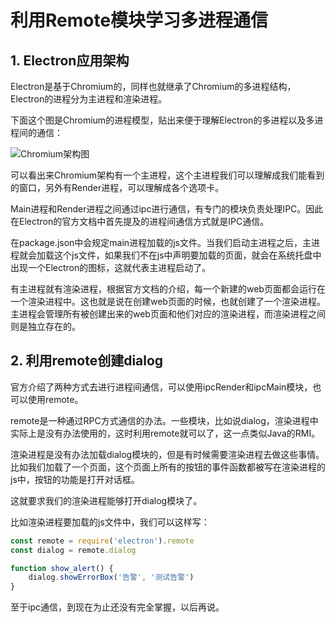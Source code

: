 # 利用Remote模块学习多进程通信

## 1. Electron应用架构

Electron是基于Chromium的，同样也就继承了Chromium的多进程结构，Electron的进程分为主进程和渲染进程。

下面这个图是Chromium的进程模型，贴出来便于理解Electron的多进程以及多进程间的通信：

![Chromium架构图](https://wx1.sinaimg.cn/mw690/5fec9ab7ly1gcazqs7fmfj20jg0i1myp.jpg)

可以看出来Chromium架构有一个主进程，这个主进程我们可以理解成我们能看到的窗口，另外有Render进程，可以理解成各个选项卡。

Main进程和Render进程之间通过ipc进行通信，有专门的模块负责处理IPC。因此在Electron的官方文档中首先提及的进程间通信方式就是IPC通信。

在package.json中会规定main进程加载的js文件。当我们启动主进程之后，主进程就会加载这个js文件，如果我们不在js中声明要加载的页面，就会在系统托盘中出现一个Electron的图标，这就代表主进程启动了。

有主进程就有渲染进程，根据官方文档的介绍，每一个新建的web页面都会运行在一个渲染进程中。这也就是说在创建web页面的时候，也就创建了一个渲染进程。主进程会管理所有被创建出来的web页面和他们对应的渲染进程，而渲染进程之间则是独立存在的。

## 2. 利用remote创建dialog

官方介绍了两种方式去进行进程间通信，可以使用ipcRender和ipcMain模块，也可以使用remote。

remote是一种通过RPC方式通信的办法。一些模块，比如说dialog，渲染进程中实际上是没有办法使用的，这时利用remote就可以了，这一点类似Java的RMI。

渲染进程是没有办法加载dialog模块的，但是有时候需要渲染进程去做这些事情。比如我们加载了一个页面，这个页面上所有的按钮的事件函数都被写在渲染进程的js中，按钮的功能是打开对话框。

这就要求我们的渲染进程能够打开dialog模块了。

比如渲染进程要加载的js文件中，我们可以这样写：

```javascript
const remote = require('electron').remote
const dialog = remote.dialog

function show_alert() {
    dialog.showErrorBox('告警', '测试告警')
}
```

至于ipc通信，到现在为止还没有完全掌握，以后再说。